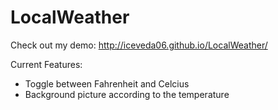 # LocalWeather

Check out my demo:  http://iceveda06.github.io/LocalWeather/

Current Features:  
  -  Toggle between Fahrenheit and Celcius
  -  Background picture according to the temperature
